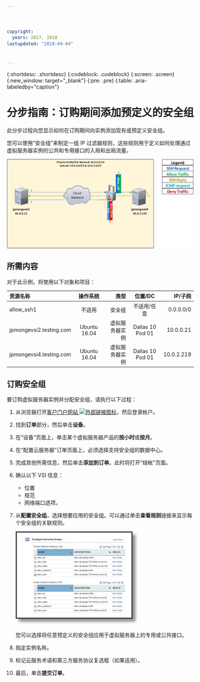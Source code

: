 ```yaml
---



copyright:
  years: 2017, 2018
lastupdated: "2018-04-04"


---
```


{:shortdesc: .shortdesc}
{:codeblock: .codeblock}
{:screen: .screen}
{:new_window: target="_blank"}
{:pre: .pre}
{:table: .aria-labeledby="caption"}

# 分步指南：订购期间添加预定义的安全组
此分步过程向您显示如何在订购期间向实例添加现有或预定义安全组。

您可以使用“安全组”来制定一组 IP 过滤器规则，这些规则用于定义如何处理通过虚拟服务器实例的公共和专用接口的入局和出局流量。


![定制安全组](./images/goal2.jpg)

## 所需内容
对于此示例，将使用以下对象和项目：

| 资源名称|操作系统|类型| 位置/DC | IP/子网|
|:------------- |:---------------:| -------------:| :---------------:| ---------------:|
| allow_ssh1 |不适用|安全组| 不适用/任意| 0.0.0.0/0 |
|jpmongevsi2.testing.com | Ubuntu 16.04 | 虚拟服务器实例| Dallas 10 Pod 01 | 10.0.0.21 |	
|jpmongevsi4.testing.com | Ubuntu 16.04 | 虚拟服务器实例|	Dallas 10 Pod 01	| 10.0.2.219 |

## 订购安全组
要订购虚拟服务器实例并分配安全组，请执行以下过程：

1. 从浏览器打开[客户门户网站 ![外部链接图标](../../icons/launch-glyph.svg "外部链接图标")](https://control.softlayer.com/)，然后登录帐户。
2. 找到**订单**部分，然后单击**设备**。
3. 在“设备”页面上，单击某个虚拟服务器产品的**按小时**或**按月**。
4. 在“配置云服务器”订单页面上，必须选择支持安全组的数据中心。
5. 完成其他所需信息，然后单击**添加到订单**。此时将打开“结帐”页面。
6. 确认以下 VSI 信息： 

	* 位置
	* 规范
	* 网络端口选项。 

7. 从**配置安全组**，选择想要应用的安全组。可以通过单击**查看规则**链接来显示每个安全组的关联规则。 

	![定制安全组](./images/sgs.jpg)

	您可以选择将任意预定义的安全组应用于虚拟服务器上的专用或公共接口。
	
8. 指定实例名称。
9. 标记云服务术语和第三方服务协议复选框（如果适用）。
10. 最后，单击**提交订单**。

